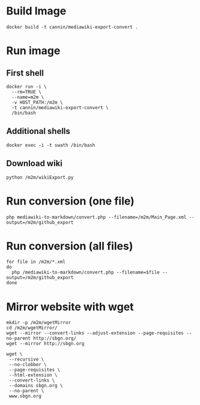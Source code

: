 # Build Image

```
docker build -t cannin/mediawiki-export-convert .
```

# Run image
## First shell
```
docker run -i \
  --rm=TRUE \
  --name=m2m \
  -v HOST_PATH:/m2m \
  -t cannin/mediawiki-export-convert \
  /bin/bash  
```

## Additional shells
```
docker exec -i -t swath /bin/bash 
```

## Download wiki
```
python /m2m/wikiExport.py
```

# Run conversion (one file)
```
php mediawiki-to-markdown/convert.php --filename=/m2m/Main_Page.xml --output=/m2m/github_export
```

# Run conversion (all files)
```
for file in /m2m/*.xml
do
  php /mediawiki-to-markdown/convert.php --filename=$file --output=/m2m/github_export
done
```

# Mirror website with wget
```
mkdir -p /m2m/wgetMirror
cd /m2m/wgetMirror/
wget --mirror --convert-links --adjust-extension --page-requisites --no-parent http://sbgn.org/
wget --mirror http://sbgn.org

wget \
 --recursive \
 --no-clobber \
 --page-requisites \
 --html-extension \
 --convert-links \
 --domains sbgn.org \
 --no-parent \
 www.sbgn.org

```

